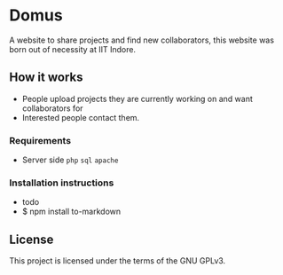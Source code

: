 # Domus

A website to share projects and find new collaborators, this website was born out of necessity at IIT Indore.

## How it works

* People upload projects they are currently working on and want collaborators for
* Interested people contact them.

### Requirements

* Server side `php` `sql` `apache` 

### Installation instructions

* todo
* $ npm install to-markdown


## License

This project is licensed under the terms of the GNU GPLv3.

